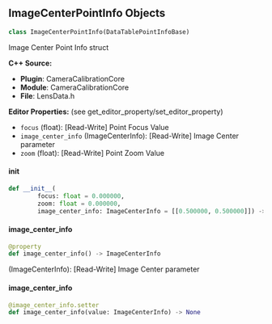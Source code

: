 ## ImageCenterPointInfo Objects

```python
class ImageCenterPointInfo(DataTablePointInfoBase)
```

Image Center Point Info struct

**C++ Source:**

- **Plugin**: CameraCalibrationCore
- **Module**: CameraCalibrationCore
- **File**: LensData.h

**Editor Properties:** (see get_editor_property/set_editor_property)

- ``focus`` (float):  [Read-Write] Point Focus Value
- ``image_center_info`` (ImageCenterInfo):  [Read-Write] Image Center parameter
- ``zoom`` (float):  [Read-Write] Point Zoom Value

<a id="unreal.ImageCenterPointInfo.__init__"></a>

#### __init__

```python
def __init__(
        focus: float = 0.000000,
        zoom: float = 0.000000,
        image_center_info: ImageCenterInfo = [[0.500000, 0.500000]]) -> None
```

<a id="unreal.ImageCenterPointInfo.image_center_info"></a>

#### image_center_info

```python
@property
def image_center_info() -> ImageCenterInfo
```

(ImageCenterInfo):  [Read-Write] Image Center parameter

<a id="unreal.ImageCenterPointInfo.image_center_info"></a>

#### image_center_info

```python
@image_center_info.setter
def image_center_info(value: ImageCenterInfo) -> None
```

<a id="unreal.NodalOffsetPointInfo"></a>